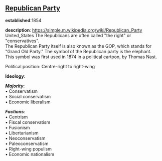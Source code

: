## [Republican Party](https://www.gop.com/)
**established**:1854  

**description**: https://simple.m.wikipedia.org/wiki/Republican_Party
United_States The Republicans are often called "the right" or "conservatives".   
The Republican Party itself is also known as the GOP, which stands for "Grand Old Party."   The symbol of the Republican party is the elephant.   
This symbol was first used in 1874 in a political cartoon, by Thomas Nast.  

Political position: Centre-right to right-wing

**Ideology**:

***Majority***:  
 • Conservatism  
 • Social conservatism  
 • Economic liberalism    

***Factions***:  
 • Centrism  
 • Fiscal conservatism  
 • Fusionism  
 • Libertarianism  
 • Neoconservatism  
 • Paleoconservatism  
 • Right-wing populism  
 • Economic nationalism
